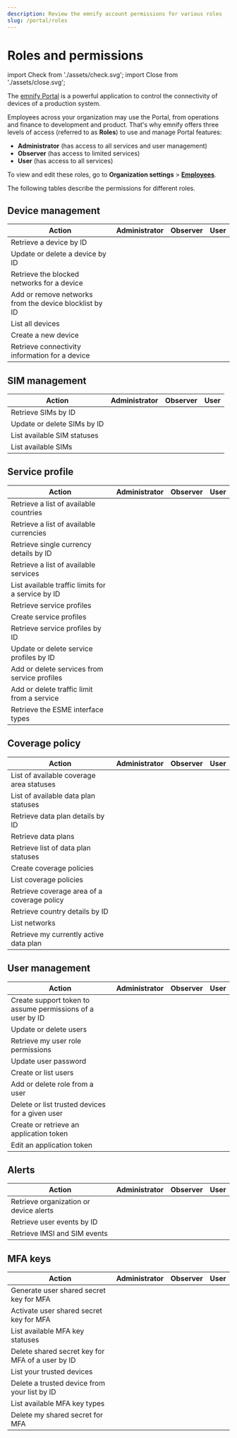 ```yaml
---
description: Review the emnify account permissions for various roles
slug: /portal/roles
---
```


# Roles and permissions

import Check from './assets/check.svg';
import Close from './assets/close.svg';

The [emnify Portal](https://portal.emnify.com/) is a powerful application to control the connectivity of devices of a production system.

Employees across your organization may use the Portal, from operations and finance to development and product.
That's why emnify offers three levels of access (referred to as **Roles**) to use and manage Portal features:

- **Administrator** (has access to all services and user management)
- **Observer** (has access to limited services)
- **User** (has access to all services)

To view and edit these roles, go to **Organization settings**&nbsp;<span aria-label="and then">></span> [**Employees**](https://portal.emnify.com/organisation-settings/users).

The following tables describe the permissions for different roles.

## Device management

| Action | Administrator | Observer | User |
| ------ | :---: | :------: | :--: |
| Retrieve a device by ID | <Check alt="Yes" /> | <Check alt="Yes" /> | <Check alt="Yes" /> |
| Update or delete a device by ID | <Check alt="Yes" /> | <Close alt="No" /> | <Check alt="Yes" /> |
| Retrieve the blocked networks for a device | <Check alt="Yes" /> | <Check alt="Yes" /> | <Check alt="Yes" /> |
| Add or remove networks from the device blocklist by ID | <Check alt="Yes" /> | <Close alt="No" /> | <Check alt="Yes" /> |
| List all devices | <Check alt="Yes" /> | <Check alt="Yes" /> | <Check alt="Yes" /> |
| Create a new device | <Check alt="Yes" /> | <Close alt="No" /> | <Check alt="Yes" /> |
| Retrieve connectivity information for a device | <Check alt="Yes" /> | <Check alt="Yes" /> | <Check alt="Yes" /> |

## SIM management

| Action | Administrator | Observer | User |
| ------ | :---: | :------: | :--: |
| Retrieve SIMs by ID | <Check alt="✓" /> | <Check alt="Yes" /> | <Check alt="Yes" /> |
| Update or delete SIMs by ID | <Check alt="Yes" /> | <Close alt="No" /> | <Check alt="Yes" /> |
| List available SIM statuses | <Check alt="Yes" /> | <Check alt="Yes" /> | <Check alt="Yes" /> |
| List available SIMs | <Check alt="Yes" /> | <Check alt="Yes" /> | <Check alt="Yes" /> |

## Service profile

| Action | Administrator | Observer | User |
| ------ | :---: | :------: | :--: |
| Retrieve a list of available countries | <Check alt="Yes" /> | <Check alt="Yes" /> | <Check alt="Yes" /> |
| Retrieve a list of available currencies | <Check alt="Yes" /> | <Check alt="Yes" /> | <Check alt="Yes" /> |
| Retrieve single currency details by ID | <Check alt="Yes" /> | <Check alt="Yes" /> | <Check alt="Yes" /> |
| Retrieve a list of available services | <Check alt="Yes" /> | <Check alt="Yes" /> | <Check alt="Yes" /> |
| List available traffic limits for a service by ID | <Check alt="Yes" /> | <Check alt="Yes" /> | <Check alt="Yes" /> |
| Retrieve service profiles | <Check alt="Yes" /> | <Check alt="Yes" /> | <Check alt="Yes" /> |
| Create service profiles | <Check alt="Yes" /> | <Close alt="No" /> | <Check alt="Yes" />
| Retrieve service profiles by ID | <Check alt="Yes" /> | <Check alt="Yes" /> | <Check alt="Yes" /> |
| Update or delete service profiles by ID | <Check alt="Yes" /> | <Close alt="No" /> | <Check alt="Yes" /> |
| Add or delete services from service profiles | <Check alt="Yes" /> | <Close alt="No" /> | <Check alt="Yes" /> |
| Add or delete traffic limit from a service | <Check alt="Yes" /> | <Close alt="No" /> | <Check alt="Yes" /> |
| Retrieve the ESME interface types | <Check alt="Yes" /> | <Close alt="No" /> | <Check alt="Yes" /> |

## Coverage policy

| Action | Administrator | Observer | User |
| ------ | :---: | :------: | :--: |
| List of available coverage area statuses | <Check alt="Yes" /> | <Check alt="Yes" /> | <Check alt="Yes" /> |
| List of available data plan statuses | <Check alt="Yes" /> | <Check alt="Yes" /> | <Check alt="Yes" /> |
| Retrieve data plan details by ID | <Check alt="Yes" /> | <Check alt="Yes" /> | <Check alt="Yes" /> |
| Retrieve data plans | <Check alt="Yes" /> | <Check alt="Yes" /> | <Check alt="Yes" /> |
| Retrieve list of data plan statuses | <Check alt="Yes" /> | <Check alt="Yes" /> | <Check alt="Yes" /> |
| Create coverage policies | <Check alt="Yes" /> | <Close alt="No" /> | <Check alt="Yes" /> |
| List coverage policies | <Check alt="Yes" /> | <Check alt="Yes" /> | <Check alt="Yes" /> |
| Retrieve coverage area of a coverage policy | <Check alt="Yes" /> | <Check alt="Yes" /> | <Check alt="Yes" /> |
| Retrieve country details by ID | <Check alt="Yes" /> | <Check alt="Yes" /> | <Check alt="Yes" /> |
| List networks | <Check alt="Yes" /> | <Check alt="Yes" /> | <Check alt="Yes" /> |
| Retrieve my currently active data plan | <Check alt="Yes" /> | <Check alt="Yes" /> | <Check alt="Yes" /> |

## User management

| Action | Administrator | Observer | User |
| ------ | :---: | :------: | :--: |
| Create support token to assume permissions of a user by ID | <Close alt="No" /> | <Close alt="No" /> | <Close alt="No" /> |
| Update or delete users | <Check alt="Yes" /> | <Close alt="No" /> | <Close alt="No" /> |
| Retrieve my user role permissions | <Check alt="Yes" /> | <Check alt="Yes" /> | <Check alt="Yes" /> |
| Update user password | <Check alt="Yes" /> | <Check alt="Yes" /> | <Check alt="Yes" /> |
| Create or list users | <Check alt="Yes" /> | <Close alt="No" /> | <Close alt="No" /> |
| Add or delete role from a user | <Check alt="Yes" /> | <Close alt="No" /> | <Close alt="No" /> |
| Delete or list trusted devices for a given user | <Check alt="Yes" /> | <Close alt="No" /> | <Close alt="No" /> |
| Create or retrieve an application token | <Check alt="Yes" /> | <Check alt="Yes" /> | <Check alt="Yes" /> |
| Edit an application token | <Check alt="Yes" /> | <Close alt="No" /> | <Close alt="No" /> |

## Alerts

| Action | Administrator | Observer | User |
| ------ | :---: | :------: | :--: |
| Retrieve organization or device alerts | <Check alt="Yes" /> | <Check alt="Yes" /> | <Check alt="Yes" /> |
| Retrieve user events by ID | <Check alt="Yes" /> | <Close alt="No" /> | <Close alt="No" /> |
| Retrieve IMSI and SIM events | <Check alt="Yes" /> | <Check alt="Yes" /> | <Check alt="Yes" /> |

## MFA keys

| Action | Administrator | Observer | User |
| ------ | :---: | :------: | :--: |
| Generate user shared secret key for MFA | <Check alt="Yes" /> | <Check alt="Yes" /> | <Check alt="Yes" /> |
| Activate user shared secret key for MFA | <Check alt="Yes" /> | <Check alt="Yes" /> | <Check alt="Yes" /> |
| List available MFA key statuses | <Check alt="Yes" /> | <Check alt="Yes" /> | <Check alt="Yes" /> |
| Delete shared secret key for MFA of a user by ID | <Check alt="Yes" /> | <Close alt="No" /> | <Close alt="No" /> |
| List your trusted devices | <Check alt="Yes" /> | <Check alt="Yes" /> | <Check alt="Yes" /> |
| Delete a trusted device from your list by ID | <Check alt="Yes" /> | <Check alt="Yes" /> | <Check alt="Yes" /> |
| List available MFA key types | <Check alt="Yes" /> | <Check alt="Yes" /> | <Check alt="Yes" /> |
| Delete my shared secret for MFA | <Check alt="Yes" /> | <Check alt="Yes" /> | <Check alt="Yes" /> |
